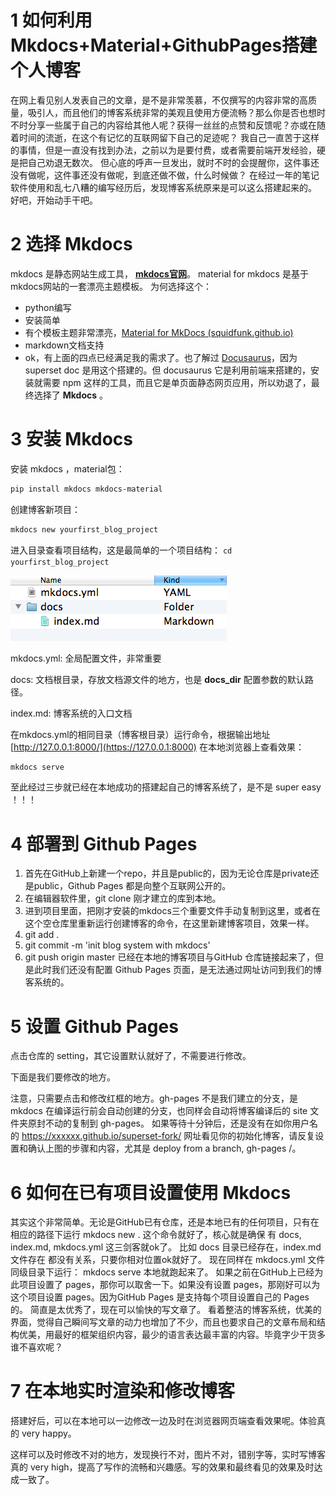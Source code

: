 # 1 如何利用Mkdocs+Material+GithubPages搭建个人博客

在网上看见别人发表自己的文章，是不是非常羡慕，不仅撰写的内容非常的高质量，吸引人，而且他们的博客系统非常的美观且使用方便流畅？那么你是否也想时不时分享一些属于自己的内容给其他人呢？获得一丝丝的点赞和反馈呢？亦或在随着时间的流逝，在这个有记忆的互联网留下自己的足迹呢？
我自己一直苦于这样的事情，但是一直没有找到办法，之前以为是要付费，或者需要前端开发经验，硬是把自己劝退无数次。
但心底的呼声一旦发出，就时不时的会提醒你，这件事还没有做呢，这件事还没有做呢，到底还做不做，什么时候做？
在经过一年的笔记软件使用和乱七八糟的编写经历后，发现博客系统原来是可以这么搭建起来的。
好吧，开始动手干吧。
# 2 选择 Mkdocs

mkdocs 是静态网站生成工具， [**mkdocs官网**](https://www.mkdocs.org/)。
material for mkdocs 是基于mkdocs网站的一套漂亮主题模板。
为何选择这个：
- python编写
- 安装简单
- 有个模板主题非常漂亮，[Material for MkDocs (squidfunk.github.io)](https://squidfunk.github.io/mkdocs-material/)
- markdown文档支持
- ok，有上面的四点已经满足我的需求了。也了解过 [Docusaurus](https://docusaurus.io/docs)，因为 superset doc 是用这个搭建的。但 docusaurus 它是利用前端来搭建的，安装就需要 npm 这样的工具，而且它是单页面静态网页应用，所以劝退了，最终选择了 **Mkdocs** 。
# 3 安装 Mkdocs

安装 mkdocs ，material包：

```powershell
pip install mkdocs mkdocs-material
```

创建博客新项目：

```powershell
mkdocs new yourfirst_blog_project
```

进入目录查看项目结构，这是最简单的一个项目结构： `cd yourfirst_blog_project`

![](tools/images/如何利用Mkdocs+Material+GithubPages搭建个人博客/1717481980941.png)

mkdocs.yml: 全局配置文件，非常重要

docs: 文档根目录，存放文档源文件的地方，也是 **docs_dir** 配置参数的默认路径。

index.md: 博客系统的入口文档

在mkdocs.yml的相同目录（博客根目录）运行命令，根据输出地址 [http://127.0.0.1:8000/](https://127.0.0.1:8000) 在本地浏览器上查看效果：

```powershell
mkdocs serve
```

至此经过三步就已经在本地成功的搭建起自己的博客系统了，是不是 super easy ！！！

# 4 部署到 Github Pages

1. 首先在GitHub上新建一个repo，并且是public的，因为无论仓库是private还是public，Github Pages 都是向整个互联网公开的。
2. 在编辑器软件里，git clone 刚才建立的库到本地。
3. 进到项目里面，把刚才安装的mkdocs三个重要文件手动复制到这里，或者在这个空仓库里重新运行创建博客的命令，在这里新建博客项目，效果一样。
4. git add .
5. git commit -m 'init blog system with mkdocs'
6. git push origin master
   已经在本地的博客项目与GitHub 仓库链接起来了，但是此时我们还没有配置 Github Pages 页面，是无法通过网址访问到我们的博客系统的。

# 5 设置 Github Pages

点击仓库的 setting，其它设置默认就好了，不需要进行修改。

下面是我们要修改的地方。

注意，只需要点击和修改红框的地方。gh-pages 不是我们建立的分支，是 mkdocs 在编译运行前会自动创建的分支，也同样会自动将博客编译后的 site 文件夹原封不动的复制到 gh-pages。
如果等待十分钟后，还是没有在如你用户名的 https://xxxxxx.github.io/superset-fork/ 网址看见你的初始化博客，请反复设置和确认上图的步骤和内容，尤其是 deploy from a branch,  gh-pages /。

# 6 如何在已有项目设置使用 Mkdocs

其实这个非常简单。无论是GitHub已有仓库，还是本地已有的任何项目，只有在相应的路径下运行
mkdocs new .
这个命令就好了，核心就是确保 有 docs, index.md, mkdocs.yml 这三剑客就ok了。
比如 docs 目录已经存在，index.md文件存在 都没有关系，只要你相对位置ok就好了。
现在同样在 mkdocs.yml 文件同级目录下运行：
mkdocs serve
本地就跑起来了。
如果之前在GitHub上已经为此项目设置了 pages，那你可以取舍一下。如果没有设置 pages，那刚好可以为这个项目设置 pages。因为GitHub Pages 是支持每个项目设置自己的 Pages 的。
简直是太优秀了，现在可以愉快的写文章了。
看着整洁的博客系统，优美的界面，觉得自己瞬间写文章的动力也增加了不少，而且也要求自己的文章布局和结构优美，用最好的框架组织内容，最少的语言表达最丰富的内容。毕竟字少干货多谁不喜欢呢？

# 7 在本地实时渲染和修改博客

搭建好后，可以在本地可以一边修改一边及时在浏览器网页端查看效果呢。体验真的 very happy。

这样可以及时修改不对的地方，发现换行不对，图片不对，错别字等，实时写博客真的 very high，提高了写作的流畅和兴趣感。写的效果和最终看见的效果及时达成一致了。
